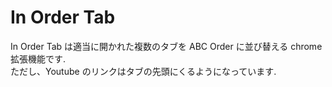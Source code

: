 # In Order Tab

In Order Tab は適当に開かれた複数のタブを ABC Order に並び替える chrome 拡張機能です.  
ただし、Youtube のリンクはタブの先頭にくるようになっています.
